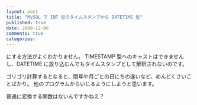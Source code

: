 ```yaml
---
layout: post
title: "MySQL で INT 型のタイムスタンプから DATETIME 型"
published: true
date: 2008-12-06
comments: true
categories:
---
```


にする方法がよくわかりません。
TIMESTAMP 型へのキャストはできませんし、DATETIME に放り込むんでもタイムスタンプとして解釈されないのです。

ゴリゴリ計算するとなると、閏年や月ごとの日にちの違いなど、めんどくさいことばかり。
他のプログラムからいじるようにしようと思います。

普通に変換する関数はないんですかねえ？
